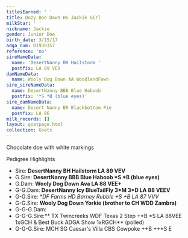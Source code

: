 ```yaml
---
titlesEarned: ' '
title: Dozy Doe Down HS Jackie Girl
milkStar: ' '
nickname: Jackie
gender: Junior Doe
birth_date: 3/15/17
adga_num: D1930357
reference: 'no'
sireNameData:
  name: 'DesertNanny BH Hailstorm '
  postfix: LA 89 VEV
damNameData:
  name: Wooly Dog Down AA WoodlandFawn
sire_sireNameData:
  name: DesertNanny BBB Blue Haboob
  postfix: '*S *B (blue eyes)'
sire_damNameData:
  name: Desert Nanny BR Blackbottom Pie
  postfix: LA 86
milk_records: []
layout: goatpage.html
collection: Goats
---
```

Chocolate doe with white markings

Pedigree Highlights

* Sire: **DesertNanny BH Hailstorm LA 89 VEV**
* G.Sire: **DesertNanny BBB Blue Haboob \*S \*B (blue eyes)**
* G.Dam: **Wooly Dog Down Ava LA  88 VEE+** 
* G-G.Dam: **DesertNanny Icy BlueTailFly 3\*M 3\*D LA 88 VEEV**
* G-G.Sire: **DF Farms HD Barney Rubble +*S +B LA 87 VVV**
* G-G.Sire: **Wooly Dog Down Yorkie (**brother to** CH WDD Zambra)**
* G-G-G.Dam: 
* G-G-G.Sire:** TX Twincreeks WDF Texas 2 Step +\*B \*S LA 88VEE 1xGCH & Best Buck ADGA Show 1xRGCH** (polled)
* G-G-G.Sire: MCH SG Caesar's Villa CBS Cowpoke ++B ++*S E
